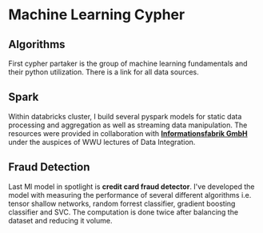 # Machine Learning Cypher

## Algorithms
First cypher partaker is the group of machine learning fundamentals and their python utilization. There is a link for all data sources.

## Spark
Within databricks cluster, I build several pyspark models for static data processing and aggregation as well as streaming data manipulation. The resources were provided in collaboration with [**Informationsfabrik GmbH**](https://www.informationsfabrik.com/) under the auspices of WWU lectures of Data Integration.

## Fraud Detection
Last Ml model in spotlight is **credit card fraud detector**. I've developed the model with measuring the performance of several different algorithms i.e. tensor shallow networks, random forrest classifier, gradient boosting classifier and SVC. The computation is done twice after balancing the dataset and reducing it volume.
